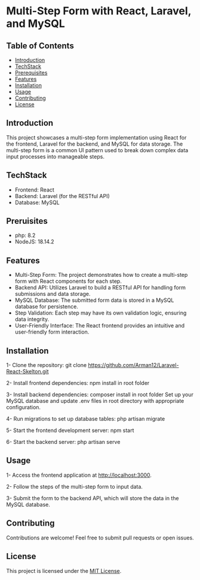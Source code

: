 # Multi-Step Form with React, Laravel, and MySQL


## Table of Contents

- [Introduction](#introduction)
- [TechStack](#TechStack)
- [Prerequisites](#Prerequisites)
- [Features](#features)
- [Installation](#installation)
- [Usage](#usage)
- [Contributing](#contributing)
- [License](#license)

## Introduction

This project showcases a multi-step form implementation using React for the frontend, Laravel for the backend, and MySQL for data storage. The multi-step form is a common UI pattern used to break down complex data input processes into manageable steps.

## TechStack

- Frontend: React
- Backend: Laravel (for the RESTful API)
- Database: MySQL

## Preruisites
- php: 8.2
- NodeJS: 18.14.2
## Features

- Multi-Step Form: The project demonstrates how to create a multi-step form with React components for each step.
- Backend API: Utilizes Laravel to build a RESTful API for handling form submissions and data storage.
- MySQL Database: The submitted form data is stored in a MySQL database for persistence.
- Step Validation: Each step may have its own validation logic, ensuring data integrity.
- User-Friendly Interface: The React frontend provides an intuitive and user-friendly form interaction.

## Installation

1- Clone the repository: git clone https://github.com/Arman12/Laravel-React-Skelton.git

2- Install frontend dependencies: npm install in root folder

3- Install backend dependencies: composer install in root folder
Set up your MySQL database and update .env files in root directory with appropriate configuration.

4- Run migrations to set up database tables: php artisan migrate

5- Start the frontend development server: npm start

6- Start the backend server: php artisan serve

## Usage

1- Access the frontend application at [http://localhost:3000](http://localhost:3000).

2- Follow the steps of the multi-step form to input data.

3- Submit the form to the backend API, which will store the data in the MySQL database.

## Contributing
Contributions are welcome! Feel free to submit pull requests or open issues.

## License
This project is licensed under the [MIT License](https://opensource.org/license/mit/).



